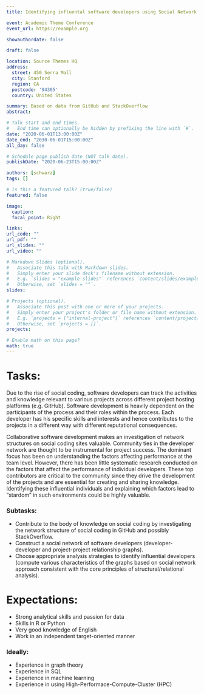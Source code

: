 ```yaml
---
title: Identifying influental software developers using Social Network Analysis (SNA)

event: Academic Theme Conference
event_url: https://example.org

showauthordate: false

draft: false 

location: Source Themes HQ
address:
  street: 450 Serra Mall
  city: Stanford
  region: CA
  postcode: '94305'
  country: United States

summary: Based on data from GitHub and StackOverflow
abstract: 

# Talk start and end times.
#   End time can optionally be hidden by prefixing the line with `#`.
date: "2020-06-01T13:00:00Z"
date_end: "2030-06-01T15:00:00Z"
all_day: false

# Schedule page publish date (NOT talk date).
publishDate: "2020-06-23T15:00:00Z"

authors: [schwarz]
tags: []

# Is this a featured talk? (true/false)
featured: false

image:
  caption:
  focal_point: Right

links:
url_code: ""
url_pdf: ""
url_slides: ""
url_video: ""

# Markdown Slides (optional).
#   Associate this talk with Markdown slides.
#   Simply enter your slide deck's filename without extension.
#   E.g. `slides = "example-slides"` references `content/slides/example-slides.md`.
#   Otherwise, set `slides = ""`.
slides:

# Projects (optional).
#   Associate this post with one or more of your projects.
#   Simply enter your project's folder or file name without extension.
#   E.g. `projects = ["internal-project"]` references `content/project/deep-learning/index.md`.
#   Otherwise, set `projects = []`.
projects:

# Enable math on this page?
math: true
---
```


# Tasks:

Due to the rise of social coding, software developers can track the activities and knowledge relevant to various projects across different project hosting platforms (e.g. GitHub). Software development is heavily dependent on the participants of the process and their roles within the process. Each developer has his specific skills and interests and hence contributes to the projects in a different way with different reputational consequences.

Collaborative software development makes an investigation of network structures on social coding sites valuable. Community ties in the developer network are thought to be instrumental for project success. The dominant focus has been on understanding the factors affecting performance at the team level. However, there has been little systematic research conducted on the factors that affect the performance of individual developers. These top contributors are critical to the community since they drive the development of the projects and are essential for creating and sharing knowledge. Identifying these influential individuals and explaining which factors lead to “stardom” in such environments could be highly valuable.

### Subtasks:
* Contribute to the body of knowledge on social coding by investigating the network structure of social coding in GitHub and possibly StackOverflow.
* Construct a social network of software developers (developer-developer and project-project relationship graphs).
* Choose appropriate analysis strategies to identify influential developers (compute various characteristics of the graphs based on social network approach consistent with the core principles of structural/relational analysis).

# Expectations:
* Strong analytical skills and passion for data
* Skills in R or Python
* Very good knowledge of English
* Work in an independent target-oriented manner
 
 ### Ideally:
 * Experience in graph theory
 * Experience in SQL
 * Experience in machine learning
 * Experience in using High-Performace-Compute-Cluster (HPC)


